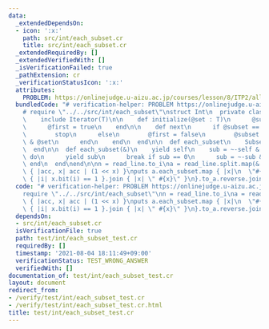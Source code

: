 ```yaml
---
data:
  _extendedDependsOn:
  - icon: ':x:'
    path: src/int/each_subset.cr
    title: src/int/each_subset.cr
  _extendedRequiredBy: []
  _extendedVerifiedWith: []
  _isVerificationFailed: true
  _pathExtension: cr
  _verificationStatusIcon: ':x:'
  attributes:
    PROBLEM: https://onlinejudge.u-aizu.ac.jp/courses/lesson/8/ITP2/all/ITP2_11_C
  bundledCode: "# verification-helper: PROBLEM https://onlinejudge.u-aizu.ac.jp/courses/lesson/8/ITP2/all/ITP2_11_C\n\
    # require \"../../src/int/each_subset\"\nstruct Int\n  private class SubsetIterator(T)\n\
    \    include Iterator(T)\n\n    def initialize(@set : T)\n      @subset = T.zero.as(T)\n\
    \      @first = true\n    end\n\n    def next\n      if @subset == 0 && !@first\n\
    \        stop\n      else\n        @first = false\n        @subset = ~-@subset\
    \ & @set\n      end\n    end\n  end\n\n  def each_subset\n    SubsetIterator.new(self)\n\
    \  end\n\n  def each_subset(&)\n    yield self\n    sub = ~-self & self\n    loop\
    \ do\n      yield sub\n      break if sub == 0\n      sub = ~-sub & self\n   \
    \ end\n  end\nend\n\nn = read_line.to_i\na = read_line.split.map(&.to_i).skip(1).reduce(0)\
    \ { |acc, x| acc | (1 << x) }\nputs a.each_subset.map { |x|\n  \"#{x}:\" + (0...n).select\
    \ { |i| x.bit(i) == 1 }.join { |x| \" #{x}\" }\n}.to_a.reverse.join('\\n')\n"
  code: "# verification-helper: PROBLEM https://onlinejudge.u-aizu.ac.jp/courses/lesson/8/ITP2/all/ITP2_11_C\n\
    require \"../../src/int/each_subset\"\nn = read_line.to_i\na = read_line.split.map(&.to_i).skip(1).reduce(0)\
    \ { |acc, x| acc | (1 << x) }\nputs a.each_subset.map { |x|\n  \"#{x}:\" + (0...n).select\
    \ { |i| x.bit(i) == 1 }.join { |x| \" #{x}\" }\n}.to_a.reverse.join('\\n')\n"
  dependsOn:
  - src/int/each_subset.cr
  isVerificationFile: true
  path: test/int/each_subset_test.cr
  requiredBy: []
  timestamp: '2021-08-04 18:11:49+09:00'
  verificationStatus: TEST_WRONG_ANSWER
  verifiedWith: []
documentation_of: test/int/each_subset_test.cr
layout: document
redirect_from:
- /verify/test/int/each_subset_test.cr
- /verify/test/int/each_subset_test.cr.html
title: test/int/each_subset_test.cr
---
```

